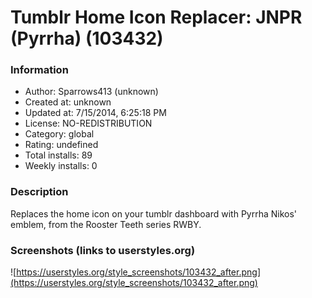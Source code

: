 # Tumblr Home Icon Replacer: JNPR (Pyrrha) (103432)

### Information
- Author: Sparrows413 (unknown)
- Created at: unknown
- Updated at: 7/15/2014, 6:25:18 PM
- License: NO-REDISTRIBUTION
- Category: global
- Rating: undefined
- Total installs: 89
- Weekly installs: 0


### Description
Replaces the home icon on your tumblr dashboard with Pyrrha Nikos' emblem, from the Rooster Teeth series RWBY.


### Screenshots (links to userstyles.org)
![https://userstyles.org/style_screenshots/103432_after.png](https://userstyles.org/style_screenshots/103432_after.png)


